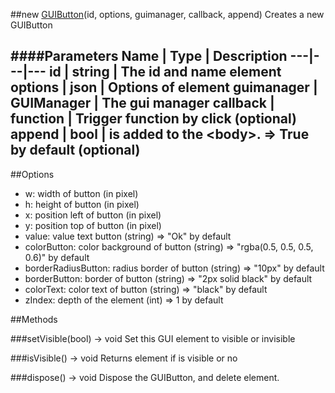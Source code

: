 ##new [GUIButton](#)(id, options, guimanager, callback, append)
Creates a new GUIButton

####Parameters
Name | Type | Description
---|---|---
id | string | The id and name element
options | json | Options of element
guimanager | GUIManager | The gui manager
callback | function | Trigger function by click (optional)
append | bool | is added to the &lt;body&gt;. =&gt; True by default (optional)
---

##Options

* w: width of button (in pixel)
* h: height of button (in pixel)
* x: position left of button (in pixel)
* y: position top of button (in pixel)
* value: value text button (string) =&gt; "Ok" by default
* colorButton: color background of button (string) =&gt; "rgba(0.5, 0.5, 0.5, 0.6)" by default
* borderRadiusButton: radius border of button (string)  =&gt; "10px" by default
* borderButton: border of button (string)  =&gt; "2px solid black" by default
* colorText: color text of button (string)  =&gt; "black" by default
* zIndex: depth of the element (int) =&gt; 1 by default

##Methods

###setVisible(bool) → void
Set this GUI element to visible or invisible

###isVisible() → void
Returns element if is visible or no

###dispose() → void
Dispose the GUIButton, and delete element.
